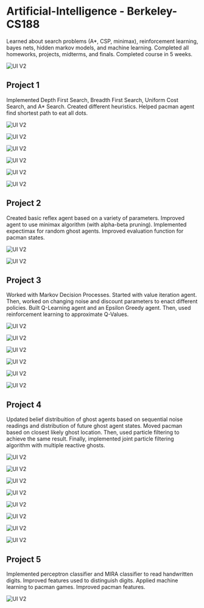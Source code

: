 # Artificial-Intelligence - Berkeley-CS188

Learned about search problems (A*, CSP, minimax), reinforcement learning, bayes nets, hidden markov models, and machine learning. Completed all homeworks, projects, midterms, and finals. Completed course in 5 weeks.

![UI V2](https://github.com/molson194/Artificial-Intelligence-Berkeley-CS188/blob/master/Photos/Completion.png)

## Project 1

Implemented Depth First Search, Breadth First Search, Uniform Cost Search, and A* Search. Created different heuristics. Helped pacman agent find shortest path to eat all dots.

![UI V2](https://github.com/molson194/Artificial-Intelligence-Berkeley-CS188/blob/master/Photos/Project1/P1.png)

![UI V2](https://github.com/molson194/Artificial-Intelligence-Berkeley-CS188/blob/master/Photos/Project1/P2.png)

![UI V2](https://github.com/molson194/Artificial-Intelligence-Berkeley-CS188/blob/master/Photos/Project1/P3.png)

![UI V2](https://github.com/molson194/Artificial-Intelligence-Berkeley-CS188/blob/master/Photos/Project1/P4.png)

![UI V2](https://github.com/molson194/Artificial-Intelligence-Berkeley-CS188/blob/master/Photos/Project1/P5.png)

![UI V2](https://github.com/molson194/Artificial-Intelligence-Berkeley-CS188/blob/master/Photos/Project1/P6.png)

## Project 2

Created basic reflex agent based on a variety of parameters. Improved agent to use minimax algorithm (with alpha-beta pruning). Implemented expectimax for random ghost agents. Improved evaluation function for pacman states.

![UI V2](https://github.com/molson194/Artificial-Intelligence-Berkeley-CS188/blob/master/Photos/Project2/P1.png)

![UI V2](https://github.com/molson194/Artificial-Intelligence-Berkeley-CS188/blob/master/Photos/Project2/P2.png)

## Project 3

Worked with Markov Decision Processes. Started with value iteration agent. Then, worked on changing noise and discount parameters to enact different policies. Built Q-Learning agent and an Epsilon Greedy agent. Then, used reinforcement learning to approximate Q-Values.

![UI V2](https://github.com/molson194/Artificial-Intelligence-Berkeley-CS188/blob/master/Photos/Project3/P1.png)

![UI V2](https://github.com/molson194/Artificial-Intelligence-Berkeley-CS188/blob/master/Photos/Project3/P2.png)

![UI V2](https://github.com/molson194/Artificial-Intelligence-Berkeley-CS188/blob/master/Photos/Project3/P3.png)

![UI V2](https://github.com/molson194/Artificial-Intelligence-Berkeley-CS188/blob/master/Photos/Project3/P4.png)

![UI V2](https://github.com/molson194/Artificial-Intelligence-Berkeley-CS188/blob/master/Photos/Project3/P5.png)

![UI V2](https://github.com/molson194/Artificial-Intelligence-Berkeley-CS188/blob/master/Photos/Project3/P6.png)

## Project 4

Updated belief distribuition of ghost agents based on sequential noise readings and distribution of future ghost agent states. Moved pacman based on closest likely ghost location. Then, used particle filtering to achieve the same result. Finally, implemented joint particle filtering algorithm with multiple reactive ghosts.

![UI V2](https://github.com/molson194/Artificial-Intelligence-Berkeley-CS188/blob/master/Photos/Project4/P1.png)

![UI V2](https://github.com/molson194/Artificial-Intelligence-Berkeley-CS188/blob/master/Photos/Project4/P2.png)

![UI V2](https://github.com/molson194/Artificial-Intelligence-Berkeley-CS188/blob/master/Photos/Project4/P3.png)

![UI V2](https://github.com/molson194/Artificial-Intelligence-Berkeley-CS188/blob/master/Photos/Project4/P4.png)

![UI V2](https://github.com/molson194/Artificial-Intelligence-Berkeley-CS188/blob/master/Photos/Project4/P5.png)

![UI V2](https://github.com/molson194/Artificial-Intelligence-Berkeley-CS188/blob/master/Photos/Project4/P6.png)

![UI V2](https://github.com/molson194/Artificial-Intelligence-Berkeley-CS188/blob/master/Photos/Project4/P7.png)

![UI V2](https://github.com/molson194/Artificial-Intelligence-Berkeley-CS188/blob/master/Photos/Project4/P8.png)

## Project 5

Implemented perceptron classifier and MIRA classifier to read handwritten digits. Improved features used to distinguish digits. Applied machine learning to pacman games. Improved pacman features.

![UI V2](https://github.com/molson194/Artificial-Intelligence-Berkeley-CS188/blob/master/Photos/Project5/P1.png)
